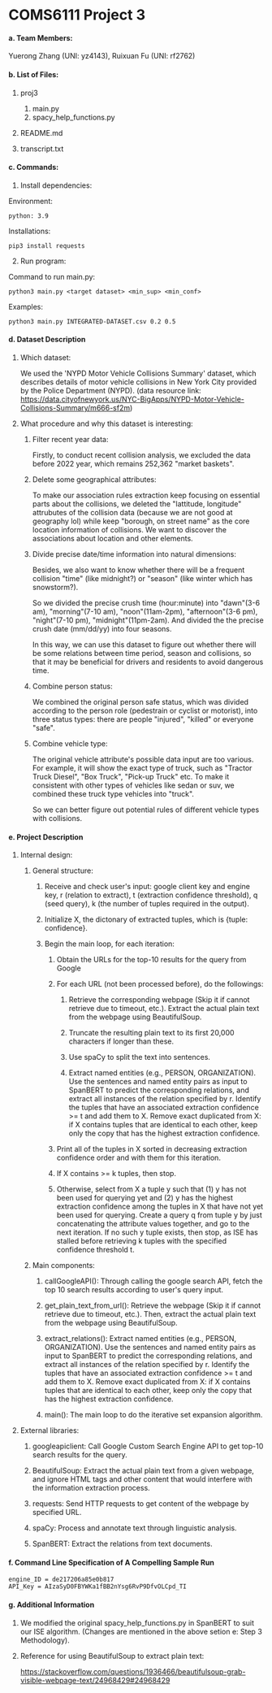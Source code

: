 # COMS6111 Project 3

#### a. Team Members:

Yuerong Zhang (UNI: yz4143), 
Ruixuan Fu (UNI: rf2762) 



#### b. List of Files:

1. proj3

   1. main.py
   2. spacy_help_functions.py

2. README.md

3. transcript.txt

   


#### c. Commands:

1. Install dependencies:


 Environment:

```shell
python: 3.9
```

 Installations:

```shell
pip3 install requests
```


2. Run program:

Command to run main.py:

```shell
python3 main.py <target dataset> <min_sup> <min_conf>
```

Examples:

```shell
python3 main.py INTEGRATED-DATASET.csv 0.2 0.5
```



#### d. Dataset Description
1. Which dataset:
   
   We used the 'NYPD Motor Vehicle Collisions Summary' dataset, which describes details of motor vehicle collisions in New York City provided by the Police Department (NYPD). (data resource link: https://data.cityofnewyork.us/NYC-BigApps/NYPD-Motor-Vehicle-Collisions-Summary/m666-sf2m)

2. What procedure and why this dataset is interesting:
   1. Filter recent year data: 
   
      Firstly, to conduct recent collision analysis, we excluded the data before 2022 year, which remains 252,362 "market baskets". 

   2. Delete some geographical attributes: 
   
      To make our association rules extraction keep focusing on essential parts about the collisions, we deleted the "lattitude, longitude" attrubutes of the collision data (because we are not good at geography lol) while keep "borough, on street name" as the core location information of collisions. We want to discover the associations about location and other elements. 
   
   3. Divide precise date/time information into natural dimensions: 
   
      Besides, we also want to know whether there will be a frequent collision "time" (like midnight?) or "season" (like winter which has snowstorm?). 
      
      So we divided the precise crush time (hour:minute) into "dawn"(3-6 am), "morning"(7-10 am), "noon"(11am-2pm), "afternoon"(3-6 pm), "night"(7-10 pm), "midnight"(11pm-2am). And divided the the precise crush date (mm/dd/yy) into four seasons. 
   
      In this way, we can use this dataset to figure out whether there will be some relations between time period, season and collisions, so that it may be beneficial for drivers and residents to avoid dangerous time.
   
   4. Combine person status: 
   
      We combined the original person safe status, which was divided according to the person role (pedestrain or cyclist or motorist), into three status types: there are people "injured", "killed" or everyone "safe".
   
   5. Combine vehicle type: 
   
      The original vehicle attribute's possible data input are too various. For example, it will show the exact type of truck, such as "Tractor Truck Diesel", "Box Truck", "Pick-up Truck" etc. To make it consistent with other types of vehicles like sedan or suv, we combined these truck type vehicles into "truck". 
      
         So we can better figure out potential rules of different vehicle types with collisions.
      
      

#### e. Project Description

1. Internal design:

   1. General structure:
      1. Receive and check user's input: google client key and engine key, r (relation to extract), t (extraction confidence threshold), q (seed query), k (the number of tuples required in the output).

      2. Initialize X, the dictonary of extracted tuples, which is {tuple: confidence}.

      3. Begin the main loop, for each iteration:
         1. Obtain the URLs for the top-10 results for the query from Google

         2. For each URL (not been processed before), do the followings:

            1. Retrieve the corresponding webpage (Skip it if cannot retrieve due to timeout, etc.). Extract the actual plain text from the webpage using BeautifulSoup.

            2. Truncate the resulting plain text to its first 20,000 characters if longer than these.

            3. Use spaCy to split the text into sentences.

            4. Extract named entities (e.g., PERSON, ORGANIZATION). Use the sentences and named entity pairs as input to SpanBERT to predict the corresponding relations, and extract all instances of the relation specified by r. Identify the tuples that have an associated extraction confidence >= t and add them to X. Remove exact duplicated from X: if X contains tuples that are identical to each other, keep only the copy that has the highest extraction confidence. 

         3. Print all of the tuples in X sorted in decreasing extraction confidence order and with them for this iteration.

         4. If X contains >= k tuples, then stop.

         5. Otherwise, select from X a tuple y such that (1) y has not been used for querying yet and (2) y has the highest extraction confidence among the tuples in X that have not yet been used for querying. Create a query q from tuple y by just concatenating the attribute values together, and go to the next iteration. If no such y tuple exists, then stop, as ISE has stalled before retrieving k tuples with the specified confidence threshold t.


   2. Main components:

      1. callGoogleAPI(): Through calling the google search API, fetch the top 10 search results according to user's query input.

      1. get_plain_text_from_url(): Retrieve the webpage (Skip it if cannot retrieve due to timeout, etc.). Then, extract the actual plain text from the webpage using BeautifulSoup.

      1. extract_relations(): Extract named entities (e.g., PERSON, ORGANIZATION). Use the sentences and named entity pairs as input to SpanBERT to predict the corresponding relations, and extract all instances of the relation specified by r. Identify the tuples that have an associated extraction confidence >= t and add them to X. Remove exact duplicated from X: if X contains tuples that are identical to each other, keep only the copy that has the highest extraction confidence. 

      1. main(): The main loop to do the iterative set expansion algorithm. 

         

2. External libraries:

   1. googleapiclient: Call Google Custom Search Engine API to get top-10 search results for the query.

   2. BeautifulSoup: Extract the actual plain text from a given webpage, and ignore HTML tags and other content that would interfere with the information extraction process.
   
   3. requests: Send HTTP requests to get content of the webpage by specified URL.
   
   4. spaCy: Process and annotate text through linguistic analysis. 
   
   5. SpanBERT: Extract the relations from text documents.
   
      

#### f. Command Line Specification of A Compelling Sample Run

```shell
engine_ID = de217206a85e0b817
API_Key = AIzaSyD0FBYWKa1fBB2nYsg6RvP9DfvOLCpd_TI
```



#### g. Additional Information

1. We modified the original spacy_help_functions.py in SpanBERT to suit our ISE algorithm. (Changes are mentioned in the above setion e: Step 3 Methodology).

2. Reference for using BeautifulSoup to extract plain text:

   https://stackoverflow.com/questions/1936466/beautifulsoup-grab-visible-webpage-text/24968429#24968429

   

   

   

